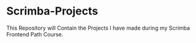 # Scrimba-Projects
This Repository will Contain the Projects I have made during my Scrimba Frontend Path Course.
